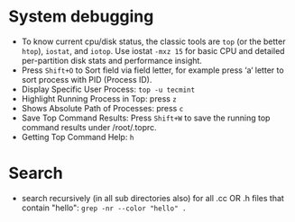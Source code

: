 # System debugging
- To know current cpu/disk status, the classic tools are `top` (or the better `htop`), `iostat`, and `iotop`. Use iostat `-mxz 15` for basic CPU and detailed per-partition disk stats and performance insight.  
- Press `Shift+O` to Sort field via field letter, for example press ‘a‘ letter to sort process with PID (Process ID).
- Display Specific User Process: `top -u tecmint`
- Highlight Running Process in Top: press `z`
- Shows Absolute Path of Processes: press `c`
- Save Top Command Results: Press `Shift+W` to save the running top command results under /root/.toprc.
- Getting Top Command Help: `h`

# Search
- search recursively (in all sub directories also) for all .cc OR .h files that contain "hello": `grep -nr --color "hello" .`